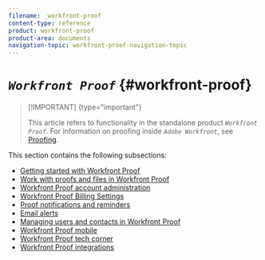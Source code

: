 ```yaml
---
filename: _workfront-proof
content-type: reference
product: workfront-proof
product-area: documents
navigation-topic: workfront-proof-navigation-topic
---
```




# *`Workfront Proof`*  {#workfront-proof}



>[!IMPORTANT] {type="important"}
>
>This article refers to functionality in the standalone product *`Workfront Proof`*. For information on proofing inside *`Adobe Workfront`*, see [Proofing](_proofing.md).


This section contains the following subsections:



* [Getting started with Workfront Proof](_getting-started-with-workfront-proof.md) 
* [Work with proofs and files in Workfront Proof](_wp-work-proofs-files.md) 
* [Workfront Proof account administration](_wp-account-admin.md) 
* [Workfront Proof Billing Settings](_wp-billing-settings.md) 
* [Proof notifications and reminders](_wp-emails-and-notifications.md) 
* [Email alerts](_email-alerts.md) 
* [Managing users and contacts in Workfront Proof](manage-user-contacts.md) 
* [Workfront Proof mobile](_wp-mobile.md) 
* [Workfront Proof tech corner](_tech-corner.md) 
* [Workfront Proof integrations](_wp-integrations.md) 



